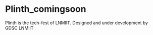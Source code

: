 # Plinth_comingsoon
Plinth is the tech-fest of LNMIIT.
Designed and under development by GDSC LNMIIT
